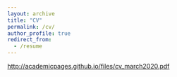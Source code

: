 ```yaml
---
layout: archive
title: "CV"
permalink: /cv/
author_profile: true
redirect_from:
  - /resume
---
```


http://academicpages.github.io/files/cv_march2020.pdf

